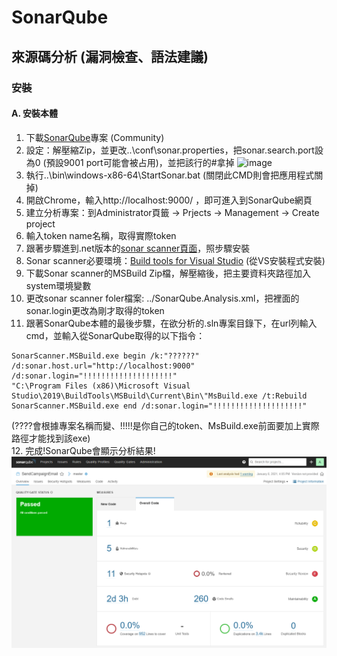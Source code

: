 # SonarQube
## 來源碼分析 (漏洞檢查、語法建議)
### 安裝
#### A.	安裝本體
1. 下載[SonarQube](https://www.sonarqube.org/downloads/)專案 (Community)<br>
2. 設定：解壓縮Zip，並更改..\conf\sonar.properties，把sonar.search.port設為0 (預設9001 port可能會被占用)，並把該行的#拿掉
![image]()<br>
3. 執行..\bin\windows-x86-64\StartSonar.bat (關閉此CMD則會把應用程式關掉)<br>
4. 開啟Chrome，輸入http://localhost:9000/ ，即可進入到SonarQube網頁<br>
5. 建立分析專案：到Administrator頁籤 → Prjects → Management → Create project<br>
6. 輸入token name名稱，取得實際token <br>
7. 跟著步驟進到.net版本的[sonar scanner頁面](https://docs.sonarqube.org/latest/analysis/scan/sonarscanner-for-msbuild/)，照步驟安裝<br>
8. Sonar scanner必要環境：[Build tools for Visual Studio](https://visualstudio.microsoft.com/zh-hant/downloads/) (從VS安裝程式安裝)<br>
9. 下載Sonar scanner的MSBuild Zip檔，解壓縮後，把主要資料夾路徑加入system環境變數
10. 更改sonar scanner foler檔案: ../SonarQube.Analysis.xml，把裡面的sonar.login更改為剛才取得的token<br>
11. 跟著SonarQube本體的最後步驟，在欲分析的.sln專案目錄下，在url列輸入cmd，並輸入從SonarQube取得的以下指令：
```
SonarScanner.MSBuild.exe begin /k:"??????" /d:sonar.host.url="http://localhost:9000" /d:sonar.login="!!!!!!!!!!!!!!!!!!!!"
"C:\Program Files (x86)\Microsoft Visual Studio\2019\BuildTools\MSBuild\Current\Bin\"MsBuild.exe /t:Rebuild
SonarScanner.MSBuild.exe end /d:sonar.login="!!!!!!!!!!!!!!!!!!!!"
```
(????會根據專案名稱而變、!!!!!是你自己的token、MsBuild.exe前面要加上實際路徑才能找到該exe)<br>
12. 完成!SonarQube會顯示分析結果!
![image](https://raw.githubusercontent.com/timmchentw/TimmWebPractice/master/pics/SonarQube%20sendEmailJob.png)
